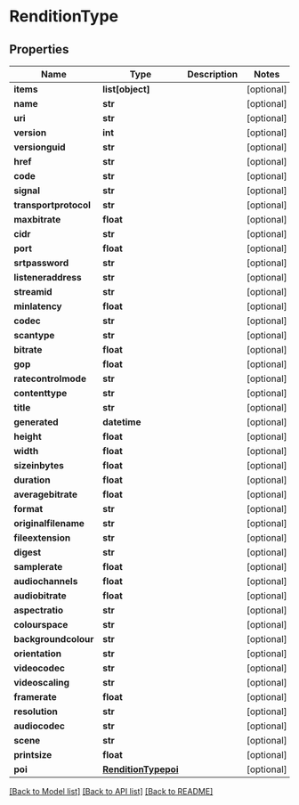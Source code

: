 # RenditionType

## Properties
Name | Type | Description | Notes
------------ | ------------- | ------------- | -------------
**items** | **list[object]** |  | [optional] 
**name** | **str** |  | [optional] 
**uri** | **str** |  | [optional] 
**version** | **int** |  | [optional] 
**versionguid** | **str** |  | [optional] 
**href** | **str** |  | [optional] 
**code** | **str** |  | [optional] 
**signal** | **str** |  | [optional] 
**transportprotocol** | **str** |  | [optional] 
**maxbitrate** | **float** |  | [optional] 
**cidr** | **str** |  | [optional] 
**port** | **float** |  | [optional] 
**srtpassword** | **str** |  | [optional] 
**listeneraddress** | **str** |  | [optional] 
**streamid** | **str** |  | [optional] 
**minlatency** | **float** |  | [optional] 
**codec** | **str** |  | [optional] 
**scantype** | **str** |  | [optional] 
**bitrate** | **float** |  | [optional] 
**gop** | **float** |  | [optional] 
**ratecontrolmode** | **str** |  | [optional] 
**contenttype** | **str** |  | [optional] 
**title** | **str** |  | [optional] 
**generated** | **datetime** |  | [optional] 
**height** | **float** |  | [optional] 
**width** | **float** |  | [optional] 
**sizeinbytes** | **float** |  | [optional] 
**duration** | **float** |  | [optional] 
**averagebitrate** | **float** |  | [optional] 
**format** | **str** |  | [optional] 
**originalfilename** | **str** |  | [optional] 
**fileextension** | **str** |  | [optional] 
**digest** | **str** |  | [optional] 
**samplerate** | **float** |  | [optional] 
**audiochannels** | **float** |  | [optional] 
**audiobitrate** | **float** |  | [optional] 
**aspectratio** | **str** |  | [optional] 
**colourspace** | **str** |  | [optional] 
**backgroundcolour** | **str** |  | [optional] 
**orientation** | **str** |  | [optional] 
**videocodec** | **str** |  | [optional] 
**videoscaling** | **str** |  | [optional] 
**framerate** | **float** |  | [optional] 
**resolution** | **str** |  | [optional] 
**audiocodec** | **str** |  | [optional] 
**scene** | **str** |  | [optional] 
**printsize** | **float** |  | [optional] 
**poi** | [**RenditionTypepoi**](RenditionTypepoi.md) |  | [optional] 

[[Back to Model list]](../README.md#documentation-for-models) [[Back to API list]](../README.md#documentation-for-api-endpoints) [[Back to README]](../README.md)

